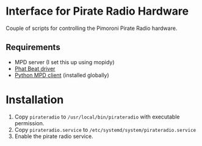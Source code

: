# Interface for Pirate Radio Hardware

Couple of scripts for controlling the Pimoroni Pirate Radio hardware.

## Requirements

- MPD server (I set this up using mopidy)
- [Phat Beat driver](https://github.com/pimoroni/phat-beat)
- [Python MPD client](https://github.com/Mic92/python-mpd2) (installed globally)

# Installation

1. Copy `pirateradio` to `/usr/local/bin/pirateradio` with executable permission.
2. Copy `pirateradio.service` to `/etc/systemd/system/pirateradio.service`
3. Enable the pirate radio service.

